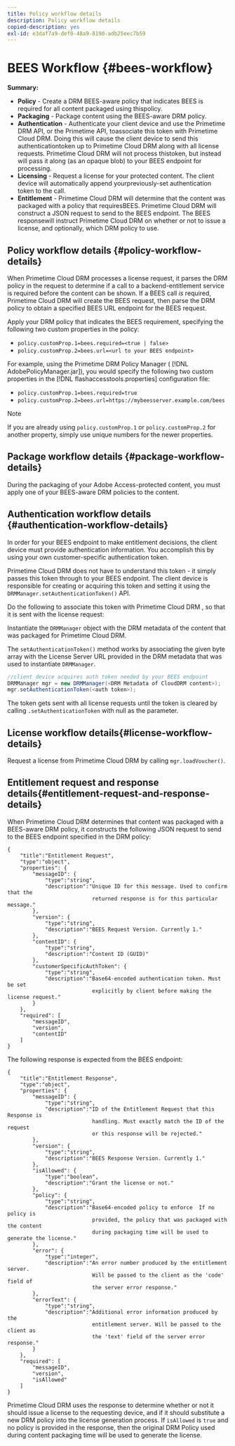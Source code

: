 ```yaml
---
title: Policy workflow details
description: Policy workflow details
copied-description: yes
exl-id: e3daf7a9-def0-48a9-8190-adb25eec7b59
---
```

# BEES Workflow {#bees-workflow}

**Summary:**

* **Policy** - Create a DRM BEES-aware policy that indicates BEES is required for all content packaged using thispolicy.
* **Packaging** - Package content using the BEES-aware DRM policy.
* **Authentication** - Authenticate your client device and use the Primetime DRM API, or the Primetime API, toassociate this token with Primetime Cloud DRM. Doing this will cause the client device to send this authenticationtoken up to Primetime Cloud DRM along with all license requests. Primetime Cloud DRM will not process thistoken, but instead will pass it along (as an opaque blob) to your BEES endpoint for processing.
* **Licensing** - Request a license for your protected content. The client device will automatically append yourpreviously-set authentication token to the call.
* **Entitlement** - Primetime Cloud DRM will determine that the content was packaged with a policy that requiresBEES. Primetime Cloud DRM will construct a JSON request to send to the BEES endpoint. The BEES responsewill instruct Primetime Cloud DRM on whether or not to issue a license, and optionally, which DRM policy to use.

## Policy workflow details {#policy-workflow-details}

When Primetime Cloud DRM processes a license request, it parses the DRM policy in the request to determine if a call to a backend-entitlement service is required before the content can be shown. If a BEES call *is* required,  Primetime Cloud DRM will create the BEES request, then parse the DRM policy to obtain a specified BEES URL endpoint for the BEES request. 

Apply your DRM policy that indicates the BEES requirement, specifying the following two custom properties in the policy:

* `policy.customProp.1=bees.required=<true | false>` 
* `policy.customProp.2=bees.url=<url to your BEES endpoint>`

<!--<a id="example_F617FC49A4824C0CB234C92E57D876D3"></a>-->

For example, using the  Primetime DRM Policy Manager ( [!DNL AdobePolicyManager.jar]), you would specify the following two custom properties in the [!DNL flashaccesstools.properties] configuration file:

* `policy.customProp.1=bees.required=true` 
* `policy.customProp.2=bees.url=https://mybeesserver.example.com/bees`

>[!NOTE]
>
>If you are already using `policy.customProp.1` or `policy.customProp.2` for another property, simply use unique numbers for the newer properties.

## Package workflow details {#package-workflow-details}

During the packaging of your Adobe Access-protected content, you must apply one of your BEES-aware DRM policies to the content.

## Authentication workflow details {#authentication-workflow-details}

In order for your BEES endpoint to make entitlement decisions, the client device must provide authentication information. You accomplish this by using your own customer-specific authentication token.

Primetime Cloud DRM  does not have to understand this token - it simply passes this token through to your BEES endpoint. The client device is responsible for creating or acquiring this token and setting it using the `DRMManager.setAuthenticationToken()` API.

Do the following to associate this token with  Primetime Cloud DRM , so that it is sent with the license request:

   Instantiate the `DRMManager` object with the DRM metadata of the content that was packaged for  Primetime Cloud DRM.

   The `setAuthenticationToken()` method works by associating the given byte array with the License Server URL provided in the DRM metadata that was used to instantiate `DRMManager`.

   ```java
   //client device acquires auth token needed by your BEES endpoint  
   DRMManager mgr = new DRMManager(<DRM Metadata of CloudDRM content>);  
   mgr.setAuthenticationToken(<auth token>);
   ```

The token gets sent with all license requests until the token is cleared by calling `.setAuthenticationToken` with null as the parameter.

## License workflow details{#license-workflow-details}

Request a license from Primetime Cloud DRM by calling `mgr.loadVoucher()`.

## Entitlement request and response details{#entitlement-request-and-response-details}

When  Primetime Cloud DRM determines that content was packaged with a BEES-aware DRM policy, it constructs the following JSON request to send to the BEES endpoint specified in the DRM policy:

```
{
    "title":"Entitlement Request",
    "type":"object",
    "properties": {
        "messageID": {
            "type":"string",
            "description":"Unique ID for this message. Used to confirm that the
                           returned response is for this particular message."
        },
        "version": {
            "type":"string",
            "description":"BEES Request Version. Currently 1."
        },
        "contentID": {
            "type":"string",
            "description":"Content ID (GUID)"
        },
        "customerSpecificAuthToken": {
            "type":"string",
            "description":"Base64-encoded authentication token. Must be set
                           explicitly by client before making the license request."
        }
    },
    "required": [
        "messageID",
        "version",
        "contentID"
    ]
}

```

The following response is expected from the BEES endpoint:

```
{
    "title":"Entitlement Response",
    "type":"object",
    "properties": {
        "messageID": {
            "type":"string",
            "description":"ID of the Entitlement Request that this Response is
                           handling. Must exactly match the ID of the request
                           or this response will be rejected."
        },
        "version": {
            "type":"string",
            "description":"BEES Response Version. Currently 1."
        },
        "isAllowed": {
            "type":"boolean",
            "description":"Grant the license or not."
        },
        "policy": {
            "type":"string",
            "description":"Base64-encoded policy to enforce  If no policy is
                           provided, the policy that was packaged with the content
                           during packaging time will be used to generate the license."
        },
        "error": {
            "type":"integer",
            "description":"An error number produced by the entitlement server.
                           Will be passed to the client as the 'code' field of
                           the server error response."
        },
        "errorText": {
            "type":"string",
            "description":"Additional error information produced by the
                           entitlement server. Will be passed to the client as
                           the 'text' field of the server error response."
        }
    },
    "required": [
        "messageID",
        "version",
        "isAllowed"
    ]
}

```

Primetime Cloud DRM uses the response to determine whether or not it should issue a license to the requesting device, and if it should substitute a new DRM policy into the license generation process. If `isAllowed` is `true` and no policy is provided in the response, then the original DRM Policy used during content packaging time will be used to generate the license.
